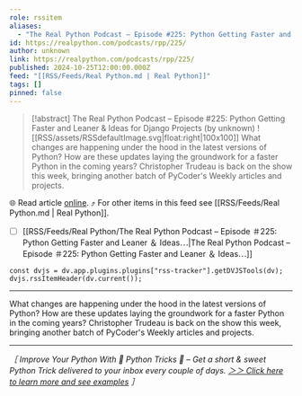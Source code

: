 ```yaml
---
role: rssitem
aliases:
  - "The Real Python Podcast – Episode #225: Python Getting Faster and Leaner & Ideas for Django Projects"
id: https://realpython.com/podcasts/rpp/225/
author: unknown
link: https://realpython.com/podcasts/rpp/225/
published: 2024-10-25T12:00:00.000Z
feed: "[[RSS/Feeds/Real Python.md | Real Python]]"
tags: []
pinned: false
---
```


> [!abstract] The Real Python Podcast – Episode #225: Python Getting Faster and Leaner & Ideas for Django Projects (by unknown)
> ![[RSS/assets/RSSdefaultImage.svg|float:right|100x100]] What changes are happening under the hood in the latest versions of Python? How are these updates laying the groundwork for a faster Python in the coming years? Christopher Trudeau is back on the show this week, bringing another batch of PyCoder's Weekly articles and projects.

🌐 Read article [online](https://realpython.com/podcasts/rpp/225/). ⤴ For other items in this feed see [[RSS/Feeds/Real Python.md | Real Python]].

- [ ] [[RSS/Feeds/Real Python/The Real Python Podcast – Episode ＃225꞉ Python Getting Faster and Leaner ＆ Ideas⋯|The Real Python Podcast – Episode ＃225꞉ Python Getting Faster and Leaner ＆ Ideas⋯]]

~~~dataviewjs
const dvjs = dv.app.plugins.plugins["rss-tracker"].getDVJSTools(dv);
dvjs.rssItemHeader(dv.current());
~~~

- - -

What changes are happening under the hood in the latest versions of Python? How are these updates laying the groundwork for a faster Python in the coming years? Christopher Trudeau is back on the show this week, bringing another batch of PyCoder's Weekly articles and projects.

---

_［ Improve Your Python With 🐍 Python Tricks 💌 – Get a short & sweet Python Trick delivered to your inbox every couple of days. [＞＞ Click here to learn more and see examples](https://realpython.com/python-tricks/?utm_source=realpython&utm_medium=rss&utm_campaign=footer) ］_